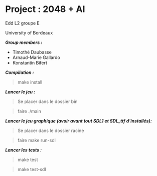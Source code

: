 # Project : 2048 + AI 
Edd L2 groupe E

University of Bordeaux

___Group members :___

* Timothé Daubasse
* Arnaud-Marie Gallardo
* Konstantin Bifert

___Compilation :___

> make install

___Lancer le jeu :___

> Se placer dans le dossier bin

> faire ./main

___Lancer le jeu graphique (avoir avant tout SDL1 et SDL_ttf d'installés):___

> Se placer dans le dossier racine

> faire make run-sdl

___Lancer les tests :___

> make test

> make test-sdl
